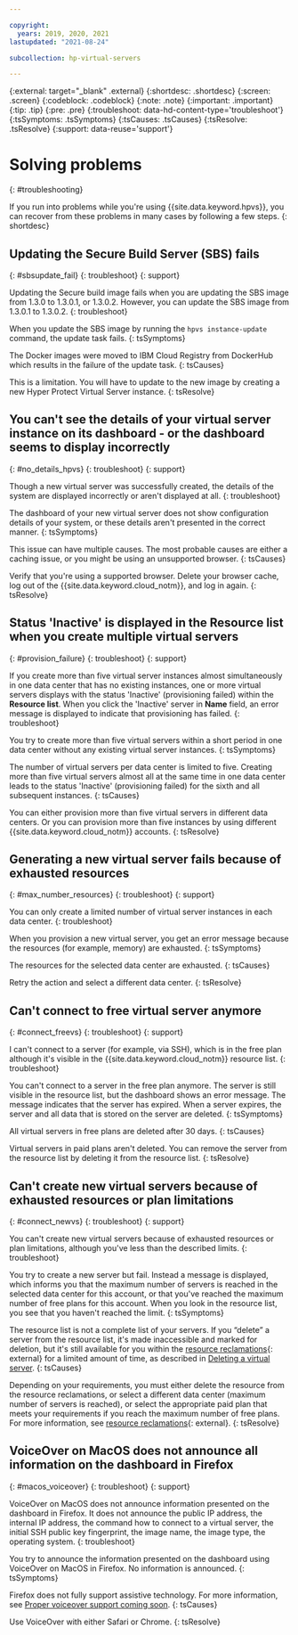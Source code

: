 ```yaml
---

copyright:
  years: 2019, 2020, 2021
lastupdated: "2021-08-24"

subcollection: hp-virtual-servers

---
```


{:external: target="_blank" .external}
{:shortdesc: .shortdesc}
{:screen: .screen}
{:codeblock: .codeblock}
{:note: .note}
{:important: .important}
{:tip: .tip}
{:pre: .pre}
{:troubleshoot: data-hd-content-type='troubleshoot'}
{:tsSymptoms: .tsSymptoms}
{:tsCauses: .tsCauses}
{:tsResolve: .tsResolve}
{:support: data-reuse='support'}

# Solving problems
{: #troubleshooting}

If you run into problems while you're using {{site.data.keyword.hpvs}}, you can recover from these problems in many cases by following a few steps.
{: shortdesc}

## Updating the Secure Build Server (SBS) fails
{: #sbsupdate_fail}
{: troubleshoot}
{: support}

Updating the Secure build image fails when you are updating the SBS image from 1.3.0 to 1.3.0.1, or 1.3.0.2. However, you can update the SBS image from 1.3.0.1 to 1.3.0.2.
{: troubleshoot}

When you update the SBS image by running the `hpvs instance-update` command, the update task fails.
{: tsSymptoms}

The Docker images were moved to IBM Cloud Registry from DockerHub which results in the failure of the update task.
{: tsCauses}

This is a limitation. You will have to update to the new image by creating a new Hyper Protect Virtual Server instance.
{: tsResolve}


## You can't see the details of your virtual server instance on its dashboard - or the dashboard seems to display incorrectly
{: #no_details_hpvs}
{: troubleshoot}
{: support}

Though a new virtual server was successfully created, the details of the system are displayed incorrectly or aren't displayed at all.
{: troubleshoot}

The dashboard of your new virtual server does not show configuration details of your system, or these details aren't presented in the correct manner.
{: tsSymptoms}

This issue can have multiple causes. The most probable causes are either a caching issue, or you might be using an unsupported browser.
{: tsCauses}

Verify that you're using a supported browser. Delete your browser cache, log out of the {{site.data.keyword.cloud_notm}}, and log in again.
{: tsResolve}

## Status 'Inactive' is displayed in the **Resource list** when you create multiple virtual servers
{: #provision_failure}
{: troubleshoot}
{: support}

If you create more than five virtual server instances almost simultaneously in one data center that has no  existing instances, one or more virtual servers displays with the status 'Inactive' (provisioning failed) within the **Resource list**. When you click the 'Inactive' server in **Name** field, an error message is displayed to indicate that provisioning has failed.
{: troubleshoot}

You try to create more than five virtual servers within a short period in one data center without any existing virtual server instances.
{: tsSymptoms}

The number of virtual servers per data center is limited to five. Creating more than five virtual servers almost all at the same time in one data center leads to the status 'Inactive' (provisioning failed) for the sixth and all subsequent instances.
{: tsCauses}

You can either provision more than five virtual servers in different data centers. Or you can provision more than five instances by using different {{site.data.keyword.cloud_notm}} accounts.
{: tsResolve}


##  Generating a new virtual server fails because of exhausted resources
{: #max_number_resources}
{: troubleshoot}
{: support}

You can only create a limited number of virtual server instances in each data center.
{: troubleshoot}

When you provision a new virtual server, you get an error message because the resources (for example, memory) are exhausted.
{: tsSymptoms}

The resources for the selected data center are exhausted.
{: tsCauses}

Retry the action and select a different data center.
{: tsResolve}


## Can't connect to free virtual server anymore
{: #connect_freevs}
{: troubleshoot}
{: support}

I can't connect to a server (for example, via SSH), which is in the free plan although it's visible in the {{site.data.keyword.cloud_notm}} resource list.
{: troubleshoot}

You can't connect to a server in the free plan anymore.
The server is still visible in the resource list, but the dashboard shows an error message. The message indicates that the server has expired. When a server expires, the server and all data that is stored on the server are deleted.
{: tsSymptoms}

All virtual servers in free plans are deleted after 30 days.
{: tsCauses}

Virtual servers in paid plans aren't deleted. You can remove the server from the resource list by deleting it from the resource list.
{: tsResolve}


## Can't create new virtual servers because of exhausted resources or plan limitations
{: #connect_newvs}
{: troubleshoot}
{: support}

You can't create new virtual servers because of exhausted resources or plan limitations, although you've less than the described limits.
{: troubleshoot}

You try to create a new server but fail. Instead a message is displayed, which informs you that the maximum number of servers is reached in the selected data center for this account, or that you've reached the maximum number of free plans for this account. When you look in the resource list, you see that you haven't reached the limit.
{: tsSymptoms}

The resource list is not a complete list of your servers. If you “delete” a server from the resource list, it's made inaccessible and marked for deletion, but it's still available for you within the [resource reclamations](https://cloud.ibm.com/docs/cli?topic=cli-ibmcloud_commands_resource#ibmcloud_resource_reclamations){: external} for a limited amount of time, as described in [Deleting a virtual server](/docs/services/hp-virtual-servers?topic=hp-virtual-servers-remove_vs).
{: tsCauses}

Depending on your requirements, you must either delete the resource from the resource reclamations, or select a different data center (maximum number of servers is reached), or select the appropriate paid plan that meets your requirements if you reach the maximum number of free plans.
For more information, see [resource reclamations](https://cloud.ibm.com/docs/cli?topic=cli-ibmcloud_commands_resource#ibmcloud_resource_reclamations){: external}.
{: tsResolve}


## VoiceOver on MacOS does not announce all information on the dashboard in Firefox
{: #macos_voiceover}
{: troubleshoot}
{: support}

VoiceOver on MacOS does not announce information presented on the dashboard in Firefox. It does not announce the public IP address, the internal IP address, the command how to connect to a virtual server, the initial SSH public key fingerprint, the image name, the image type, the operating system.
{: troubleshoot}

You try to announce the information presented on the dashboard using VoiceOver on MacOS in Firefox. No information is announced.
{: tsSymptoms}

Firefox does not fully support assistive technology. For more information, see [Proper voiceover support coming soon](https://blog.mozilla.org/accessibility/proper-voiceover-support-coming-soon-to-firefox-on-macos/).
{: tsCauses}

Use VoiceOver with either Safari or Chrome.
{: tsResolve}
